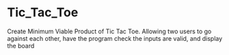 # Tic_Tac_Toe
Create Minimum Viable Product of Tic Tac Toe. Allowing two users to go against each other, have the program check the inputs are valid, and display the board
